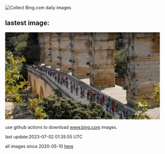 ![Collect Bing.com daily images](https://github.com/counter2015/bing-daily-images/workflows/Collect%20Bing.com%20daily%20images/badge.svg)
## lastest image:
![](images/PelotonPont.jpg)

use github actions to download www.bing.com images.

last update:2023-07-02 01:35:55 UTC

all images since 2020-05-10 [here](https://github.com/counter2015/bing-daily-images/tree/master/images) 
